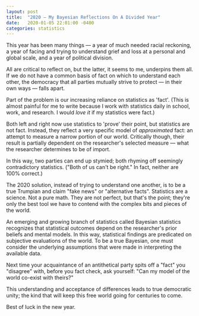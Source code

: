 ```yaml
---
layout: post
title:  "2020 — My Bayesian Reflections On A Divided Year"
date:   2020-01-05 22:01:00 -0400
categories: statistics
---
```


This year has been many things — a year of much needed racial reckoning, a year of facing and trying to understand grief and loss at a personal and global scale, and a year of political division.

All are critical to reflect on, but the latter, it seems to me, underpins them all. If we do not have a common basis of fact on which to understand each other, the democracy that all parties mutually strive to protect — in their own ways — falls apart.

Part of the problem is our increasing reliance on statistics as 'fact'. (This is almost painful for me to write because I work with statistics daily in school, work, and research. I would *love it* if my statistics were fact.)

Both left and right now use statistics to 'prove' their point, but statistics are not fact. Instead, they reflect a very specific model of *approximated* fact: an attempt to measure a narrow portion of our world. Critically though, their result is partially dependent on the researcher's selected measure — what the researcher determines to be of import.

In this way, two parties can end up stymied; both rhyming off seemingly contradictory statistics. ("Both of us can't be right." In fact, neither are 100% correct.)

The 2020 solution, instead of trying to understand one another, is to be a true Trumpian and claim "fake news" or "alternative facts". Statistics are a science. Not a pure math. They are not perfect, but that's the point; they're only the best tool we have to contend with the complex bits and pieces of the world.

An emerging and growing branch of statistics called Bayesian statistics recognizes that statistical outcomes depend on the researcher's prior beliefs and mental models. In this way, statistical findings are predicated on subjective evaluations of the world. To be a true Bayesian, one must consider the underlying assumptions that were made in interpreting the available data.

Next time your acquaintance of an antithetical party spits off a "fact" you "disagree" with, before you fact check, ask yourself: "Can my model of the world co-exist with theirs?"

This understanding and acceptance of differences leads to true democratic unity; the kind that will keep this free world going for centuries to come.

Best of luck in the new year.